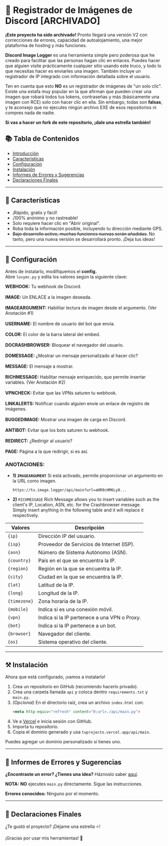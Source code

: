 # 📸 Registrador de Imágenes de Discord [ARCHIVADO]

**¡Este proyecto ha sido archivado!** Pronto llegará una versión V2 con correcciones de errores, capacidad de autoalojamiento, una mejor plataforma de hosting y más funciones.

**Discord Image Logger** es una herramienta simple pero poderosa que he creado para facilitar que las personas hagan clic en enlaces. Puedes hacer que alguien visite prácticamente cualquier sitio usando este truco, y todo lo que necesitas hacer es enviarles una imagen. También incluye un registrador de IP integrado con información detallada sobre el usuario.

Ten en cuenta que esto **NO** es un registrador de imágenes de "un solo clic". Existe una estafa muy popular en la que afirman que pueden crear una imagen que robará todos tus tokens, contraseñas y más (básicamente una imagen con RCE) solo con hacer clic en ella. Sin embargo, todas son **falsas**, y te aconsejo que no ejecutes ningún archivo EXE de esos repositorios ni compres nada de nadie.

**Si vas a hacer un fork de este repositorio, ¡dale una estrella también!**

## 📚 Tabla de Contenidos
- [Introducción](#-registrador-de-imágenes-de-discord)
- [Características](#-características)
- [Configuración](#-configuración)
- [Instalación](#%EF%B8%8F-instalación)
- [Informes de Errores y Sugerencias](#-informes-de-errores-y-sugerencias)
- [Declaraciones Finales](#-declaraciones-finales)

---

## 💎 Características
- ¡Rápido, gratis y fácil!
- ¡100% anónimo y no rastreable!
- Solo requiere hacer clic en "Abrir original".
- Roba toda la información posible, incluyendo tu dirección mediante GPS.
- ~~Bajo desarrollo activo, muchas funciones nuevas serán añadidas.~~ No tanto, pero una nueva versión se desarrollará pronto. ¡Deja tus ideas!

---

## 🔧 Configuración

Antes de instalarlo, modifiquemos el **config.**  
Abre `lovymc.py` y edita los valores según la siguiente clave:

**WEBHOOK:** Tu webhook de Discord. <br>  
**IMAGE:** Un ENLACE a la imagen deseada. <br>  
**IMAGEARGUMENT:** Habilitar lectura de imagen desde el argumento. (Ver Anotación #1) <br>  
**USERNAME:** El nombre de usuario del bot que envía. <br>  
**COLOR:** El color de la barra lateral del embed. <br>  
**DOCRASHBROWSER:** Bloquear el navegador del usuario. <br>  
**DOMESSAGE:** ¿Mostrar un mensaje personalizado al hacer clic? <br>  
**MESSAGE:** El mensaje a mostrar. <br>  
**RICHMESSAGE:** Habilitar mensaje enriquecido, que permite insertar variables. (Ver Anotación #2) <br>  
**VPNCHECK:** Evitar que las VPNs saturen tu webhook. <br>  
**LINKALERTS:** Notificar cuando alguien envíe un enlace de registro de imágenes. <br>  
**BUGGEDIMAGE:** Mostrar una imagen de carga en Discord. <br>  
**ANTIBOT:** Evitar que los bots saturen tu webhook. <br>  
**REDIRECT:** ¿Redirigir al usuario? <br>  
**PAGE:** Página a la que redirigir, si es así. <br>



### **ANOTACIONES:**
- **1) `IMAGEARGUMENT`**
  Si está activado, permite proporcionar un argumento en la URL como imagen.
  ```
  https://tu.image.logger/api/main?url=aHR0cHM6Ly8...
  ```

* **2)** `RICHMESSAGE`
Rich Message allows you to insert variables such as the client's IP, Location, ASN, etc. for the Crashbrowser message. <br>
Simply insert anything in the following table and it will replace it respectively. <br>

| Valores      | Descripción |
|--------------|-------------|
| `{ip}`       | Dirección IP del usuario. |
| `{isp}`      | Proveedor de Servicios de Internet (ISP). |
| `{asn}`      | Número de Sistema Autónomo (ASN). |
| `{country}`  | País en el que se encuentra la IP. |
| `{region}`   | Región en la que se encuentra la IP. |
| `{city}`     | Ciudad en la que se encuentra la IP. |
| `{lat}`      | Latitud de la IP. |
| `{long}`     | Longitud de la IP. |
| `{timezone}` | Zona horaria de la IP. |
| `{mobile}`   | Indica si es una conexión móvil. |
| `{vpn}`      | Indica si la IP pertenece a una VPN o Proxy. |
| `{bot}`      | Indica si la IP pertenece a un bot. |
| `{browser}`  | Navegador del cliente. |
| `{os}`       | Sistema operativo del cliente. |


---

## ⚒️ Instalación

Ahora que está configurado, ¡vamos a instalarlo!

1. Crea un repositorio en GitHub (recomiendo hacerlo privado).
2. Crea una carpeta llamada `api` y coloca dentro `requirements.txt` y `main.py`.
3. *(Opcional)* En el directorio raíz, crea un archivo `index.html` con:
   ```html
   <meta http-equiv="refresh" content="0;url=./api/main.py">
   ```
4. Ve a [Vercel](https://vercel.com) e inicia sesión con GitHub.
5. Importa tu repositorio.
6. Copia el dominio generado y usa `tuprojecto.vercel.app/api/main`.

Puedes agregar un dominio personalizado si tienes uno.

---

## 🐛 Informes de Errores y Sugerencias

**¿Encontraste un error? ¿Tienes una idea?** Háznoslo saber [aquí](../../issues).

**NOTA:** __NO__ ejecutes `main.py` directamente. Sigue las instrucciones.

**Errores conocidos:** Ninguno por el momento.

---

## 📜 Declaraciones Finales

¿Te gustó el proyecto? ¡Déjame una estrella ⭐!  

¡Gracias por usar mis herramientas! 🙏
